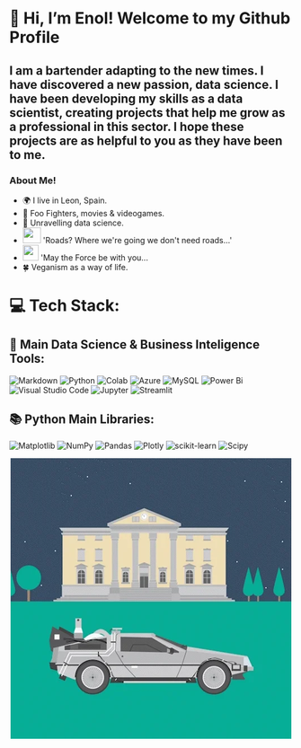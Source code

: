 # 👋 Hi, I’m Enol! Welcome to my Github Profile
## I am a bartender adapting to the new times. I have discovered a new passion, data science. I have been developing my skills as a data scientist, creating projects that help me grow as a professional in this sector. I hope these projects are as helpful to you as they have been to me.

### About Me!
- 🌍 I live in Leon, Spain.
- 🎸 Foo Fighters, movies & videogames.
- 👀 Unravelling data science.
- <img src=https://slackmojis.com/emojis/4954-delorean/download width="32" height="28"> 'Roads? Where we're going we don't need roads...'
- <img src=http://emojis.slackmojis.com/emojis/images/1482947228/1532/lightsaber.png width="28" height="28"> 'May the Force be with you...
- 🍀 Veganism as a way of life.


# 💻 Tech Stack:
## 🧠 Main Data Science & Business Inteligence Tools:
![Markdown](https://img.shields.io/badge/markdown-%23000000.svg?style=for-the-badge&logo=markdown&logoColor=white) ![Python](https://img.shields.io/badge/python-3670A0?style=for-the-badge&logo=python&logoColor=ffdd54) ![Colab](https://camo.githubusercontent.com/dd83d4a334eab7ada034c13747d9e2237182826d32e3fda6629740b6e02f18d8/68747470733a2f2f696d672e736869656c64732e696f2f62616467652f436f6c61622d4639414230303f7374796c653d666f722d7468652d6261646765266c6f676f3d676f6f676c65636f6c616226636f6c6f723d353235323532)  ![Azure](https://img.shields.io/badge/azure-%230072C6.svg?style=for-the-badge&logo=microsoftazure&logoColor=white) ![MySQL](https://img.shields.io/badge/mysql-4479A1.svg?style=for-the-badge&logo=mysql&logoColor=white) ![Power Bi](https://img.shields.io/badge/power_bi-F2C811?style=for-the-badge&logo=powerbi&logoColor=black) ![Visual Studio Code](https://camo.githubusercontent.com/513e03fc97acb466e27d445394532ade8d90363a266a4e8ff9526e2c49db0f67/68747470733a2f2f696d672e736869656c64732e696f2f62616467652f56697375616c5f53747564696f5f436f64652d3030373844343f7374796c653d666f722d7468652d6261646765266c6f676f3d76697375616c25323073747564696f253230636f6465266c6f676f436f6c6f723d7768697465) ![Jupyter](https://camo.githubusercontent.com/d102f36336d423527ee41f7c0bc360743b7544bb7304cf129abc3a75bccbeab6/68747470733a2f2f696d672e736869656c64732e696f2f62616467652f4a7570797465722d4633373632362e7376673f267374796c653d666f722d7468652d6261646765266c6f676f3d4a757079746572266c6f676f436f6c6f723d7768697465) ![Streamlit](https://camo.githubusercontent.com/b0e5e6e2ef04d3c81e5cd1b73cce965561d27409b0fcc9655ad0fcf076d24ebb/68747470733a2f2f696d672e736869656c64732e696f2f62616467652f53747265616d6c69742d4646344234422e7376673f7374796c653d666f722d7468652d6261646765266c6f676f3d53747265616d6c6974266c6f676f436f6c6f723d7768697465)
 
## 📚 Python Main Libraries:
![Matplotlib](https://img.shields.io/badge/Matplotlib-%23ffffff.svg?style=for-the-badge&logo=Matplotlib&logoColor=black) ![NumPy](https://img.shields.io/badge/numpy-%23013243.svg?style=for-the-badge&logo=numpy&logoColor=white) ![Pandas](https://img.shields.io/badge/pandas-%23150458.svg?style=for-the-badge&logo=pandas&logoColor=white) ![Plotly](https://img.shields.io/badge/Plotly-%233F4F75.svg?style=for-the-badge&logo=plotly&logoColor=white) ![scikit-learn](https://img.shields.io/badge/scikit--learn-%23F7931E.svg?style=for-the-badge&logo=scikit-learn&logoColor=white) ![Scipy](https://img.shields.io/badge/SciPy-%230C55A5.svg?style=for-the-badge&logo=scipy&logoColor=%white)

<center> <img src="giphy.webp"></center> <br><br>

